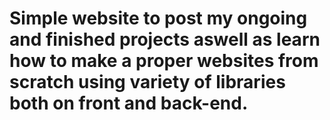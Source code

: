# Simple website to post my ongoing and finished projects aswell as learn how to make a proper websites from scratch using variety of libraries both on front and back-end.


